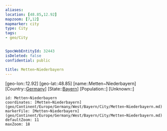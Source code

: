```yaml
---
aliases: 
location: [48.85,12.92]
mapzoom: [7,12] 
mapmarker: city 
type: City
tags:
- geo/City


SpocWebEntityId: 32443
isDeleted: false
confidential: public

title: Metten~Niederbayern
---
```

[geo-lon::12.92]
[geo-lat::48.85]
[name::Metten~Niederbayern]
[Country::[Germany](geo/Continent/Europe/Germany.md)]
[State::[Bayern](geo/Continent/Europe/Germany/West/Bayern.md)]
[Population::]
[Unknown::]


```leaflet
id: Metten~Niederbayern
coordinates: [Metten~Niederbayern](geo/Continent/Europe/Germany/West/Bayern/City/Metten~Niederbayern.md)
markerFile: [Metten~Niederbayern](geo/Continent/Europe/Germany/West/Bayern/City/Metten~Niederbayern.md)
defaultZoom: 11 
maxZoom: 18
```


